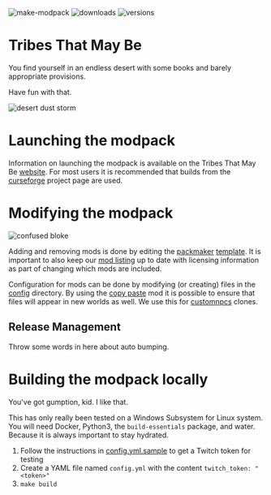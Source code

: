 ![make-modpack](https://github.com/tribesthatmaybe/modpack/workflows/make-modpack/badge.svg) ![downloads](http://cf.way2muchnoise.eu/395107.svg) ![versions](http://cf.way2muchnoise.eu/versions/395107.svg)

# Tribes That May Be

You find yourself in an endless desert with some books and barely appropriate provisions.

Have fun with that.

![desert dust storm](https://github.com/tribesthatmaybe/modpack/blob/mainline/images/ttmb_dust.jpg)

# Launching the modpack

Information on launching the modpack is available on the Tribes That May Be [website](https://tribesthatmay.be/pages/playing.html). For most users it is recommended that builds from the [curseforge](https://www.curseforge.com/minecraft/modpacks/tribes-that-may-be) project page are used.

# Modifying the modpack

![confused bloke](https://i.imgur.com/aSqWoNb.png)

Adding and removing mods is done by editing the [packmaker](https://packmaker.readthedocs.io/en/stable/) [template](templates/packmaker.yml.j2). It is important to also keep our [mod listing](blob/mainline/docs/mods.mdb) up to date with licensing information as part of changing which mods are included.

Configuration for mods can be done by modifying (or creating) files in the [config](tree/mainline/src/config) directory. By using the [copy paste](https://www.curseforge.com/minecraft/mc-mods/copy-paste) mod it is possible to ensure that files will appear in new worlds as well. We use this for [customnpcs](http://www.kodevelopment.nl/minecraft/customnpcs) clones.

## Release Management

Throw some words in here about auto bumping.

# Building the modpack locally

You've got gumption, kid. I like that.

This has only really been tested on a Windows Subsystem for Linux system. You will need Docker, Python3, the `build-essentials` package, and water. Because it is always important to stay hydrated.

 1. Follow the instructions in [config.yml.sample](./config.yml.sample) to get a Twitch token for testing
 2. Create a YAML file named `config.yml` with the content `twitch_token: "<token>"`
 3. `make build`
